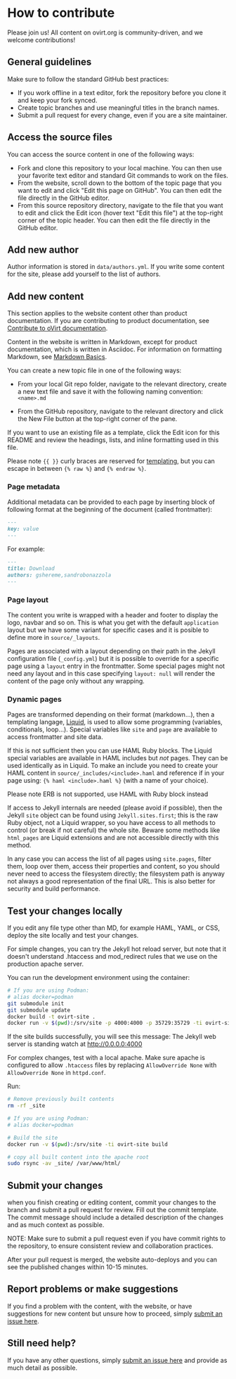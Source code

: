 # How to contribute

Please join us! All content on ovirt.org is community-driven, and we welcome contributions!

## General guidelines

Make sure to follow the standard GitHub best practices:

- If you work offline in a text editor, fork the repository before you clone it and
  keep your fork synced.
- Create topic branches and use meaningful titles in the branch names.
- Submit a pull request for every change, even if you are a site maintainer.

## Access the source files

You can access the source content in one of the following ways:

- Fork and clone this repository to your local machine. You can then use your favorite text editor and standard
  Git commands to work on the files.
- From the website, scroll down to the bottom of the topic page that you want to edit and
  click "Edit this page on GitHub". You can then edit the file directly in the GitHub editor.
- From this source repository directory, navigate to the file that you want to edit and click the Edit icon (hover text "Edit this file") at the top-right corner of the topic header.
  You can then edit the file directly in the GitHub editor.

## Add new author

Author information is stored in `data/authors.yml`. If you write some content for the site, please add yourself to the list of authors.

## Add new content

This section applies to the website content other than product documentation. If you are contributing to product documentation, see [Contribute to oVirt documentation](source/documentation/contributing_to_docs/contributing.adoc).

Content in the website is written in Markdown, except for product documentation, which is written in Asciidoc. For information on formatting Markdown, see [Markdown Basics](https://help.github.com/articles/markdown-basics/).

You can create a new topic file in one of the following ways:

- From your local Git repo folder, navigate to the relevant directory, create a new text file and
  save it with the following naming convention: `<name>.md`

- From the GitHub repository, navigate to the relevant directory and click the New File button at the
  top-right corner of the pane.

If you want to use an existing file as a template, click the Edit icon for this README and review
the headings, lists, and inline formatting used in this file.

Please note `{{ }}` curly braces are reserved for [templating](#Dynamic_pages), but you can escape in between `{% raw %}` and `{% endraw %}`.

### Page metadata

Additional metadata can be provided to each page by inserting block of following format at the beginning of the
document (called frontmatter):

```markdown
---
key: value
---
```

For example:

```markdown
---
title: Download
authors: gshereme,sandrobonazzola
---
```

### Page layout

The content you write is wrapped with a header and footer to display the logo, navbar and so on. This is what you get with the default `application` layout but we have some variant for specific cases and it is posible to define more in `source/_layouts`.

Pages are associated with a layout depending on their path in the Jekyll configuration file (`_config.yml`) but it is possible to override for a specific page using a `layout` entry in the frontmatter. Some special pages might not need any layout and in this case specifying `layout: null` will render the content of the page only without any wrapping.

### Dynamic pages

Pages are transformed depending on their format (markdown…), then a templating langage, [Liquid](https://shopify.github.io/liquid/), is used to allow some programming (variables, conditionals, loop…). Special variables like `site` and `page` are available to access frontmatter and site data.

If this is not sufficient then you can use HAML Ruby blocks. The Liquid special variables are available in HAML includes but _not_ pages. They can be used identically as in Liquid. To make an include you need to create your HAML content in `source/_includes/<include>.haml` and reference if in your page using: `{% haml <include>.haml %}` (with <include> a name of your choice).

Please note ERB is not supported, use HAML with Ruby block instead

If access to Jekyll internals are needed (please avoid if possible), then the Jekyll `site` object can be found using `Jekyll.sites.first`; this is the raw Ruby object, not a Liquid wrapper, so you have access to all methods to control (or break if not careful) the whole site. Beware some methods like `html_pages` are Liquid extensions and are not accessible directly with this method.

In any case you can access the list of all pages using `site.pages`, filter them, loop over them, access their properties and content, so you should never need to access the filesystem directly; the filesystem path is anyway not always a good representation of the final URL. This is also better for security and build performance.

## Test your changes locally

If you edit any file type other than MD, for example HAML, YAML, or CSS, deploy the site locally
and test your changes.

For simple changes, you can try the Jekyll hot reload server, but note that it doesn't understand .htaccess
and mod_redirect rules that we use on the production apache server.

You can run the development environment using the container:

```bash
# If you are using Podman:
# alias docker=podman
git submodule init
git submodule update
docker build -t ovirt-site .
docker run -v $(pwd):/srv/site -p 4000:4000 -p 35729:35729 -ti ovirt-site 
```

If the site builds successfully, you will see this message:
The Jekyll web server is standing watch at http://0.0.0.0:4000


For complex changes, test with a local apache. Make sure apache is configured to allow `.htaccess` files by replacing
`AllowOverride None` with `AllowOverride None` in `httpd.conf`.

Run:

```bash
# Remove previously built contents
rm -rf _site

# If you are using Podman:
# alias docker=podman

# Build the site
docker run -v $(pwd):/srv/site -ti ovirt-site build

# copy all built content into the apache root
sudo rsync -av _site/ /var/www/html/
```

## Submit your changes

when you finish creating or editing content, commit your changes to the branch and submit a
pull request for review. Fill out the commit template. The commit message should include a detailed
description of the changes and as much context as possible.

NOTE: Make sure to submit a pull request even if you have commit rights to the repository, to ensure
consistent review and collaboration practices.

After your pull request is merged, the website auto-deploys and you can see the published changes
within 10-15 minutes.

## Report problems or make suggestions

If you find a problem with the content, with the website, or have suggestions for new content but
unsure how to proceed, simply [submit an issue here](https://github.com/oVirt/ovirt-site/issues/new).

## Still need help?

If you have any other questions, simply [submit an issue here](https://github.com/oVirt/ovirt-site/issues/new) and provide as much detail as possible.
